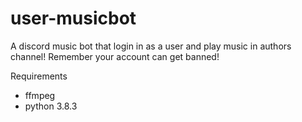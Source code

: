 # user-musicbot
A discord music bot that login in as a user and play music in authors channel! Remember your account can get banned!

Requirements
- ffmpeg
- python 3.8.3
